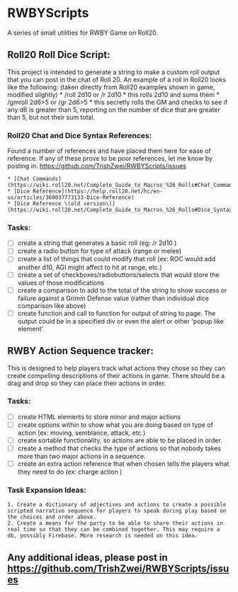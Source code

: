 # RWBYScripts
 A series of small utilities for RWBY Game on Roll20.

## Roll20 Roll Dice Script:
This project is intended to generate a string to make a custom roll output that you can post in the chat of Roll 20. An example of a roll in Roll20 looks like the following: \(taken directly from Roll20 examples shown in game, modified slightly\) 
    * /roll 2d10 or /r 2d10
        * this rolls 2d10 and sums them
    * /gmroll 2d6>5 or /gr 2d6>5
        * this secretly rolls the GM and checks to see if any d6 is greater than 5, reporting on the number of dice that are greater than 5, but not their sum total.
### Roll20 Chat and Dice Syntax References:
Found a number of references and have placed them here for ease of reference. If any of these prove to be poor references, let me know by posting in: https://github.com/TrishZwei/RWBYScripts/issues

    * [Chat Commands](https://wiki.roll20.net/Complete_Guide_to_Macros_%26_Rolls#Chat_Commands) 
    * [Dice Reference](https://help.roll20.net/hc/en-us/articles/360037773133-Dice-Reference)
    * [Dice Reference \(old version\)](https://wiki.roll20.net/Complete_Guide_to_Macros_%26_Rolls#Dice_Syntax)

### Tasks: 
- [ ] create a string that generates a basic roll \(eg: /r 2d10 \)
- [ ] create a radio button for type of attack \(range or melee\) 
- [ ] create a list of things that could modify that roll \(ex: ROC would add another d10, AGI might affect to hit at range, etc.\)
- [ ] create a set of checkboxes/radiobuttons/selects that would store the values of those modifications
- [ ] create a comparison to add to the total of the string to show success or failure against a Grimm Defense value \(rather than individual dice comparison like above\)
- [ ] create function and call to function for output of string to page. The output could be in a specified div or even the alert or other 'popup like element'

## RWBY Action Sequence tracker:
This is designed to help players track what actions they chose so they can create compelling descriptions of their actions in game. There should be a drag and drop so they can place their actions in order.

### Tasks: 
- [ ] create HTML elements to store minor and major actions 
- [ ] create options within to show what you are doing based on type of action \(ex: moving, semblance, attack, etc.\)
- [ ] create sortable functionality, so actions are able to be placed in order.
- [ ] create a method that checks the type of actions so that nobody takes more than two major actions in a sequence.
- [ ] create an extra action reference that when chosen tells the players what they need to do \(ex: charge action \)

### Task Expansion Ideas:
    1. Create a dictionary of adjectives and actions to create a possible scripted narrative sequence for players to speak during play based on the choices and order above.
    2. Create a means for the party to be able to share their actions in real time so that they can be combined together. This may require a db, possibly Firebase. More research is needed on this idea.

## Any additional ideas, please post in https://github.com/TrishZwei/RWBYScripts/issues 



